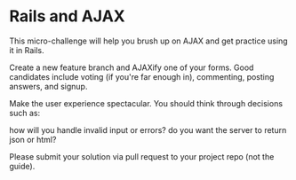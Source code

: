 # Rails and AJAX

This micro-challenge will help you brush up on AJAX and get practice using it in Rails.

Create a new feature branch and AJAXify one of your forms. Good candidates include voting (if you're far enough in), commenting, posting answers, and signup.

Make the user experience spectacular. You should think through decisions such as:

how will you handle invalid input or errors?
do you want the server to return json or html?

Please submit your solution via pull request to your project repo (not the guide).
